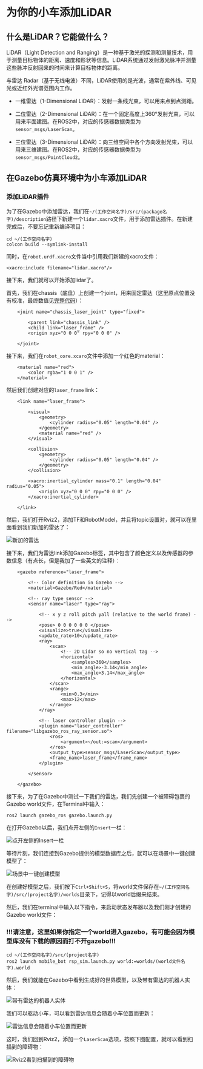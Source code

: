 # 为你的小车添加LiDAR

## 什么是LiDAR？它能做什么？

LiDAR（Light Detection and Ranging）是一种基于激光的探测和测量技术，用于测量目标物体的距离、速度和形状等信息。LiDAR系统通过发射激光脉冲并测量这些脉冲反射回来的时间来计算目标物体的距离。

与雷达 Radar（基于无线电波）不同，LiDAR使用的是光波，通常在紫外线、可见光或近红外光谱范围内工作。

- 一维雷达（1-Dimensional LiDAR）：发射一条线光束，可以用来点到点测距。

- 二位雷达（2-Dimensional LiDAR）：在一个固定高度上360°发射光束，可以用来平面建图。在ROS2中，对应的传感器数据类型为`sensor_msgs/LaserScan`。

- 三位雷达（3-Dimensional LiDAR）：向三维空间中各个方向发射光束，可以用来三维建图。在ROS2中，对应的传感器数据类型为`sensor_msgs/PointCloud2`。

## 在Gazebo仿真环境中为小车添加LiDAR

### 添加LiDAR插件

为了在Gazebo中添加雷达，我们在`~/(工作空间名字)/src/(package名字)/description`路径下新建一个`lidar.xacro`文件，用于添加雷达插件。在新建完成后，不要忘记重新编译项目：

```
cd ~/(工作空间名字)
colcon build --symlink-install
```

同时，在`robot.urdf.xacro`文件当中引用我们新建的xacro文件：

`<xacro:include filename="lidar.xacro"/>`

接下来，我们就可以开始添加lidar了。

首先，我们在chassis（底盘）上创建一个joint，用来固定雷达（这里原点位置没有校准，最终数值见[完整代码](https://github.com/NUSShao/mobile_bot/blob/main/description/lidar.xacro)）：

```
    <joint name="chassis_laser_joint" type="fixed">

        <parent link="chassis_link" />
        <child link="laser_frame" />
        <origin xyz="0 0 0" rpy="0 0 0" />

    </joint>
```

接下来，我们在`robot_core.xcaro`文件中添加一个红色的material：

```
    <material name="red">
        <color rgba="1 0 0 1" />
    </material>
```

然后我们创建对应的`laser_frame` link：

```
    <link name="laser_frame">

        <visual>
            <geometry>
                <cylinder radius="0.05" length="0.04" />
            </geometry>
            <material name="red" />
        </visual>

        <collision>
            <geometry>
                <cylinder radius="0.05" length="0.04" />
            </geometry>
        </collision>

        <xacro:inertial_cylinder mass="0.1" length="0.04" radius="0.05">
            <origin xyz="0 0 0" rpy="0 0 0" />
        </xacro:inertial_cylinder>

    </link>
```

然后，我们打开Rviz2，添加TF和RobotModel，并且将topic设置对，就可以在里面看到我们新加的雷达了：

![新加的雷达](img/LaserAdded.jpg)

接下来，我们为雷达link添加Gazebo标签，其中包含了颜色定义以及传感器的参数信息（有点长，但是我加了一些英文的注释）：

```
    <gazebo reference="laser_frame">
        
        <!-- Color definition in Gazebo -->
        <material>Gazebo/Red</material>

        <!-- ray type sensor -->
        <sensor name="laser" type="ray">

            <!-- x y z roll pitch yall (relative to the world frame) -->
            <pose> 0 0 0 0 0 0 </pose>
            <visualize>true</visualize>
            <update_rate>10</update_rate>
            <ray>
                <scan>
                    <!-- 2D Lidar so no vertical tag -->
                    <horizontal>
                        <samples>360</samples>
                        <min_angle>-3.14</min_angle>
                        <max_angle>3.14</max_angle>
                    </horizontal>
                </scan>
                <range>
                    <min>0.3</min>
                    <max>12</max>
                </range>
            </ray>

            <!-- laser controller plugin -->
            <plugin name="laser_controller" filename="libgazebo_ros_ray_sensor.so">
                <ros>
                    <argument>~/out:=scan</argument>
                </ros>
                <output_type>sensor_msgs/LaserScan</output_type>
                <frame_name>laser_frame</frame_name>
            </plugin>

        </sensor>

    </gazebo>
```

接下来，为了在Gazebo中测试一下我们的雷达，我们先创建一个被障碍包裹的Gazebo world文件，在Terminal中输入：

`ros2 launch gazebo_ros gazebo.launch.py`

在打开Gazebo以后，我们点开左侧的`Insert`一栏：

![点开左侧的Insert一栏](img/ConnectModelDatabase.jpg)

等待片刻，我们连接到Gazebo提供的模型数据库之后，就可以在场景中一键创建模型了：

![场景中一键创建模型](img/CreateGazeboWorld.jpg)

在创建好模型之后，我们按下`Ctrl+Shift+S`，将world文件保存在`~/(工作空间名字)/src/(project名字)/worlds`目录下，记得以world后缀来结束。

然后，我们在terminal中输入以下指令，来启动状态发布器以及我们刚才创建的Gazebo world文件：


### **!!!请注意，这里如果你指定一个world进入gazebo，有可能会因为模型库没有下载的原因而打不开gazebo!!!**

```
cd ~/(工作空间名字)/src/(project名字)
ros2 launch mobile_bot rsp_sim.launch.py world:=worlds/(world文件名字).world
```

然后，我们就能在Gazebo中看到生成好的世界模型，以及带有雷达的机器人实体：

![带有雷达的机器人实体](img/LidarInGazebo.jpg)

我们可以驱动小车，可以看到雷达信息会随着小车位置而更新：

![雷达信息会随着小车位置而更新](img/LidarMoving1.gif)

这时，我们回到Rviz2，添加一个`LaserScan`选项，按照下图配置，就可以看到扫描到的障碍物：

![Rviz2看到扫描到的障碍物](img/LaserInRviz2.jpg)

